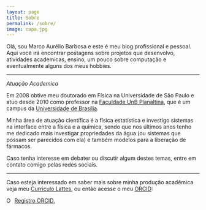 ```yaml
---
layout: page
title: Sobre
permalink: /sobre/
image: capa.jpg
---
```


Olá, sou Marco Aurélio Barbosa e este é meu blog profissional e pessoal. Aqui você irá  encontrar postagens sobre projetos que desenvolvo, atividades academicas, ensino, um pouco sobre computação e eventualmente alguns dos meus hobbies.  

***

*Atuação Academica*

Em 2008 obtive meu doutorado em Física na Universidade de São Paulo e atuo desde 2010 como professor na [Faculdade UnB Planaltina](https://fup.unb.br), que é um campus da  [Universidade de Brasília](https://www.unb.br).  

Minha área de atuação científica é a física estatística e investigo sistemas na interface entre a física e a química, 
sendo que nos últimos anos tenho me dedicado mais investigar propriedades da água (ou sistemas que possam 
ser parecidos com ela) e também modelos para a liberação de fármacos. 

Caso tenha interesse em debater ou discutir algum destes temas, entre em contato comigo pelas redes sociais.

***

Caso esteja interessado em saber mais sobre minha produção acadêmica veja meu [Curriculo Lattes][cv-lattes], ou então acesse 
o meu [ORCID](https://orcid.org/):
<div itemscope itemtype="https://schema.org/Person"><a itemprop="sameAs" content="https://orcid.org/0000-0003-1798-9890" href="https://orcid.org/0000-0003-1798-9890" target="orcid.widget" rel="me noopener noreferrer" style="vertical-align:top;"><img src="https://orcid.org/sites/default/files/images/orcid_16x16.png" style="width:1em;margin-right:.5em;" alt="ORCID iD icon">Registro ORCID.</a></div>


[cv-lattes]: http://lattes.cnpq.br/5720622055548812